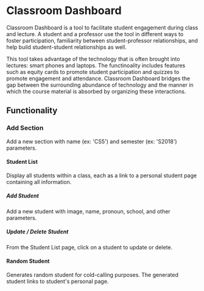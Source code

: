 # Classroom Dashboard

Classroom Dashboard is a tool to facilitate student engagement during class and lecture. A student and a professor use the tool in different ways to foster participation, familiarity between student-professor relationships, and help build student-student relationships as well. 

This tool takes advantage of the technology that is often brought into lectures: smart phones and laptops. The functinoality includes features such as equity cards to promote student participation and quizzes to promote engagement and attendance. Classroom Dashboard bridges the gap between the surrounding abundance of technology and the manner in which the course material is absorbed by organizing these interactions.

## Functionality

### Add Section

  Add a new section with name (ex: 'CS5') and semester (ex: 'S2018') parameters. 

#### Student List

Display all students within a class, each as a link to a personal student page containing all information. 

##### Add Student

Add a new student with image, name, pronoun, school, and other parameters. 

##### Update / Delete Student

From the Student List page, click on a student to update or delete. 


#### Random Student

Generates random student for cold-calling purposes. The generated student links to student's personal page. 
